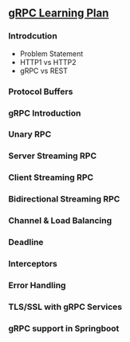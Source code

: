 ## [gRPC Learning Plan](https://www.udemy.com/course/grpc-the-complete-guide-for-java-developers) 

### Introdcution
* Problem Statement
* HTTP1 vs HTTP2
* gRPC vs REST
### Protocol Buffers
### gRPC Introduction 
### Unary RPC
### Server Streaming RPC
### Client Streaming RPC
### Bidirectional Streaming RPC
### Channel & Load Balancing
### Deadline
### Interceptors
### Error Handling
### TLS/SSL with gRPC Services
### gRPC support in Springboot
